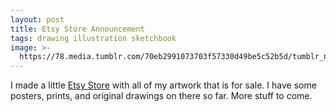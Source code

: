 ```yaml
---
layout: post
title: Etsy Store Announcement
tags: drawing illustration sketchbook
image: >-
  https://78.media.tumblr.com/70eb2991073703f57330d49be5c52b5d/tumblr_nejfk66TLA1qbng02o1_500.jpg
---
```

I made a little [Etsy Store](http://www.etsy.com/shop/moonguts) with all of my artwork that is for sale. I have some posters, prints, and original drawings on there so far. More stuff to come. 
